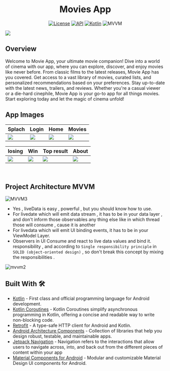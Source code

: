 <h1 align="center">Movies App</h1>

<p align="center">
  <a href="https://opensource.org/licenses/Apache-2.0"><img alt="License" src="https://img.shields.io/badge/License-Apache%202.0-blue.svg"/></a>
  <a href="https://android-arsenal.com/api?level=23"><img alt="API" src="https://img.shields.io/badge/API-21%2B-brightgreen.svg?style=flat"/></a>
  <a href="https://kotlinlang.org"><img alt="Kotlin" src="https://img.shields.io/badge/Kotlin-1.4.xxx-blue"/></a>
  <img alt="MVVM" src="https://img.shields.io/badge/MVVM-Architecture-orange"/>
</p>

![](https://www.microids.com/wp-content/uploads/2020/10/WhoWantsToBeAMillionaire_keyart.jpg)
<br />

## Overview 
Welcome to Movie App, your ultimate movie companion! Dive into a world of cinema with our app, where you can explore, discover, and enjoy movies like never before. From classic films to the latest releases, Movie App has you covered. Get access to a vast library of movies, curated lists, and personalized recommendations based on your preferences. Stay up-to-date with the latest news, trailers, and reviews. Whether you're a casual viewer or a die-hard cinephile, Movie App is your go-to app for all things movies. Start exploring today and let the magic of cinema unfold!
<br />

## App Images 
Splach | Login | Home | Movies
--- | --- | --- | --- |
![](https://github.com/b-alramlawi/Movies_app/assets/63581864/352362f6-6ed4-44a5-9abb-db4d5cba86ac) | ![](https://github.com/b-alramlawi/Movies_app/assets/63581864/bb8ba3a2-aa19-4c07-a8da-5dd7aa07c68c) | ![](https://github.com/b-alramlawi/Movies_app/assets/63581864/b2f9d694-9a65-4a9f-9fcc-065b33222c7a) | ![](https://github.com/b-alramlawi/Movies_app/assets/63581864/e5a5be3b-363f-4960-abee-387b2cbe6a96)

| losing | Win | Top result | About
--- | --- | --- | --- |
 ![](https://i.ibb.co/Z65K3vV/photo-2022-09-09-14-30-49.jpg) | ![](https://i.ibb.co/thMfm4B/photo-2022-09-09-14-34-09.jpg) | ![](https://i.ibb.co/ZN91kP7/photo-2022-09-09-14-36-06.jpg) | ![](https://i.ibb.co/k98H6xP/photo-2022-09-09-14-29-40.jpg)
<br />
 
  
## Project Architecture MVVM
![MVVM3](https://user-images.githubusercontent.com/1812129/68319232-446cf900-00be-11ea-92cf-cad817b2af2c.png)
- Yes , liveData is easy , powerful , but you should know how to use.
 - For livedate which will emit data stream , it has to be in your
   data layer , and don't inform those observables any thing else like
   in which thread those will consume , cause it is another
 - For livedata which will emit UI binding events, it has to be in your ViewModel Layer.
 - Observers in UI Consume and react to live data values and bind it.
   responsibility , and according to `Single responsibility principle`
  in `SOLID (object-oriented design)` , so don't break this concept by
   mixing the responsibilities .

  ![mvvm2](https://user-images.githubusercontent.com/1812129/68319008-e9d39d00-00bd-11ea-9245-ebedd2a2c067.png)
<br />
  
  ## Built With 🛠
- [Kotlin](https://kotlinlang.org/) - First class and official programming language for Android development.
- [Kotlin Coroutines](https://kotlinlang.org/docs/coroutines-overview.html) - Kotlin Coroutines simplify asynchronous programming in Kotlin, offering a concise and readable way to write non-blocking code.
- [Retrofit](https://github.com/square/retrofit) - A type-safe HTTP client for Android and Kotlin.
- [Android Architecture Components](https://developer.android.com/topic/libraries/architecture) - Collection of libraries that help you design robust, testable, and maintainable apps.
- [Jetpack Navigation](https://developer.android.com/jetpack/compose/navigation) - Navigation refers to the interactions that allow users to navigate across, into, and back out from the different pieces of content within your app
- [Material Components for Android](https://github.com/material-components/material-components-android) - Modular and customizable Material Design UI components for Android.
<br />
